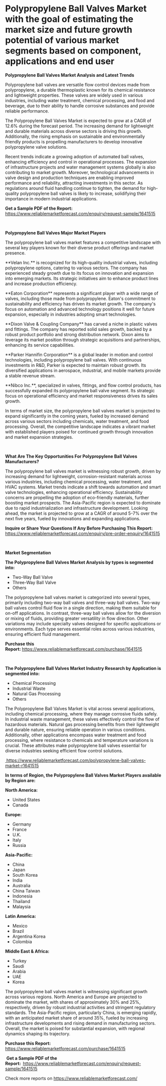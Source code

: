 <p><h1>Polypropylene Ball Valves Market with the goal of estimating the market size and future growth potential of various market segments based on component, applications and end user</h1></p><p><strong>Polypropylene Ball Valves Market Analysis and Latest Trends</strong></p>
<p><p>Polypropylene ball valves are versatile flow control devices made from polypropylene, a durable thermoplastic known for its chemical resistance and lightweight properties. These valves are widely used in various industries, including water treatment, chemical processing, and food and beverage, due to their ability to handle corrosive substances and provide reliable performance.</p><p>The Polypropylene Ball Valves Market is expected to grow at a CAGR of 12.6% during the forecast period. The increasing demand for lightweight and durable materials across diverse sectors is driving this growth. Additionally, the rising emphasis on sustainable and environmentally friendly products is propelling manufacturers to develop innovative polypropylene valve solutions.</p><p>Recent trends indicate a growing adoption of automated ball valves, enhancing efficiency and control in operational processes. The expansion of infrastructure projects and water management systems globally is also contributing to market growth. Moreover, technological advancements in valve design and production techniques are enabling improved performance and reliability, attracting investments in this sector. As regulations around fluid handling continue to tighten, the demand for high-quality polypropylene ball valves is likely to increase, solidifying their importance in modern industrial applications.</p></p>
<p><strong>Get a Sample PDF of the Report:&nbsp;</strong> <a href="https://www.reliablemarketforecast.com/enquiry/request-sample/1641515?utm_campaign=2538&utm_medium=2&utm_source=Github&utm_content=ia&utm_term=22022025&utm_id=polypropylene-ball-valves">https://www.reliablemarketforecast.com/enquiry/request-sample/1641515</a></p>
<p>&nbsp;</p>
<p><strong>Polypropylene Ball Valves Major Market Players</strong></p>
<p><p>The polypropylene ball valves market features a competitive landscape with several key players known for their diverse product offerings and market presence. </p><p>**Velan Inc.** is recognized for its high-quality industrial valves, including polypropylene options, catering to various sectors. The company has experienced steady growth due to its focus on innovation and expansion into emerging markets. Its strategic initiatives aim to enhance product lines and increase production efficiency.</p><p>**Eaton Corporation** represents a significant player with a wide range of valves, including those made from polypropylene. Eaton's commitment to sustainability and efficiency has driven its market growth. The company's focus on automation and advanced technology positions it well for future expansion, especially in industries adopting smart technologies.</p><p>**Dixon Valve & Coupling Company** has carved a niche in plastic valves and fittings. The company has reported solid sales growth, backed by a robust product portfolio and strong distribution network. Dixon aims to leverage its market position through strategic acquisitions and partnerships, enhancing its service capabilities.</p><p>**Parker Hannifin Corporation** is a global leader in motion and control technologies, including polypropylene ball valves. With continuous investments in R&D, Parker is expected to maintain robust growth. Its diversified applications in aerospace, industrial, and mobile markets provide a stable revenue stream.</p><p>**Nibco Inc.**, specialized in valves, fittings, and flow control products, has successfully expanded its polypropylene ball valve segment. Its strategic focus on operational efficiency and market responsiveness drives its sales growth.</p><p>In terms of market size, the polypropylene ball valves market is projected to expand significantly in the coming years, fueled by increased demand across various sectors including chemicals, water treatment, and food processing. Overall, the competitive landscape indicates a vibrant market with established players poised for continued growth through innovation and market expansion strategies.</p></p>
<p>&nbsp;</p>
<p><strong>What Are The Key Opportunities For Polypropylene Ball Valves Manufacturers?</strong></p>
<p><p>The polypropylene ball valves market is witnessing robust growth, driven by increasing demand for lightweight, corrosion-resistant materials across various industries, including chemical processing, water treatment, and HVAC systems. Market trends indicate a shift towards automation and smart valve technologies, enhancing operational efficiency. Sustainability concerns are propelling the adoption of eco-friendly materials, further boosting market prospects. The Asia-Pacific region is expected to dominate due to rapid industrialization and infrastructure development. Looking ahead, the market is projected to grow at a CAGR of around 5-7% over the next five years, fueled by innovations and expanding applications.</p></p>
<p><strong>Inquire or Share Your Questions If Any Before Purchasing This Report:</strong> <a href="https://www.reliablemarketforecast.com/enquiry/pre-order-enquiry/1641515?utm_campaign=2538&utm_medium=2&utm_source=Github&utm_content=ia&utm_term=22022025&utm_id=polypropylene-ball-valves">https://www.reliablemarketforecast.com/enquiry/pre-order-enquiry/1641515</a></p>
<p>&nbsp;</p>
<p><strong>Market Segmentation</strong></p>
<p><strong>The Polypropylene Ball Valves Market Analysis by types is segmented into:</strong></p>
<p><ul><li>Two-Way Ball Valve</li><li>Three-Way Ball Valve</li><li>Others</li></ul></p>
<p><p>The polypropylene ball valves market is categorized into several types, primarily including two-way ball valves and three-way ball valves. Two-way ball valves control fluid flow in a single direction, making them suitable for on-off applications. In contrast, three-way ball valves allow for the diversion or mixing of fluids, providing greater versatility in flow direction. Other variations may include specialty valves designed for specific applications or environments. Each type serves essential roles across various industries, ensuring efficient fluid management.</p></p>
<p><strong>Purchase this Report:&nbsp;</strong><a href="https://www.reliablemarketforecast.com/purchase/1641515?utm_campaign=2538&utm_medium=2&utm_source=Github&utm_content=ia&utm_term=22022025&utm_id=polypropylene-ball-valves">https://www.reliablemarketforecast.com/purchase/1641515</a></p>
<p>&nbsp;</p>
<p><strong>The Polypropylene Ball Valves Market Industry Research by Application is segmented into:</strong></p>
<p><ul><li>Chemical Processing</li><li>Industrial Waste</li><li>Natural Gas Processing</li><li>Others</li></ul></p>
<p><p>The Polypropylene Ball Valves Market is vital across several applications, including chemical processing, where they manage corrosive fluids safely. In industrial waste management, these valves effectively control the flow of hazardous materials. Natural gas processing benefits from their lightweight and durable nature, ensuring reliable operation in various conditions. Additionally, other applications encompass water treatment and food processing, where resistance to chemicals and temperature variations is crucial. These attributes make polypropylene ball valves essential for diverse industries seeking efficient flow control solutions.</p></p>
<p><a href="https://www.reliablemarketforecast.com/polypropylene-ball-valves-market-r1641515?utm_campaign=2538&utm_medium=2&utm_source=Github&utm_content=ia&utm_term=22022025&utm_id=polypropylene-ball-valves">&nbsp;https://www.reliablemarketforecast.com/polypropylene-ball-valves-market-r1641515</a></p>
<p><strong>In terms of Region, the Polypropylene Ball Valves Market Players available by Region are:</strong></p>
<p>
    <p> <strong> North America: </strong>
        <ul>
            <li>United States</li>
            <li>Canada</li>
        </ul>
        </p> 
    <p> <strong> Europe: </strong>
        <ul>
            <li>Germany</li>
            <li>France</li>
            <li>U.K.</li>
            <li>Italy</li>
            <li>Russia</li>
        </ul>
        </p> 
    <p> <strong> Asia-Pacific: </strong>
        <ul>
            <li>China</li>
            <li>Japan</li>
            <li>South Korea</li>
            <li>India</li>
            <li>Australia</li>
            <li>China Taiwan</li>
            <li>Indonesia</li>
            <li>Thailand</li>
            <li>Malaysia</li>
        </ul>
        </p> 
    <p> <strong> Latin America: </strong>
        <ul>
            <li>Mexico</li>
            <li>Brazil</li>
            <li>Argentina Korea</li>
            <li>Colombia</li>
        </ul>
        </p> 
    <p> <strong> Middle East & Africa: </strong>
        <ul>
            <li>Turkey</li>
            <li>Saudi</li>
            <li>Arabia</li>
            <li>UAE</li>
            <li>Korea</li>
        </ul>
    </p>
    </p>
<p><p>The polypropylene ball valves market is witnessing significant growth across various regions. North America and Europe are projected to dominate the market, with shares of approximately 30% and 25%, respectively, driven by robust industrial activities and stringent regulatory standards. The Asia-Pacific region, particularly China, is emerging rapidly, with an anticipated market share of around 35%, fueled by increasing infrastructure developments and rising demand in manufacturing sectors. Overall, the market is poised for substantial expansion, with regional dynamics shaping its trajectory.</p></p>
<p><strong>Purchase this Report: </strong><a href="https://www.reliablemarketforecast.com/purchase/1641515?utm_campaign=2538&utm_medium=2&utm_source=Github&utm_content=ia&utm_term=22022025&utm_id=polypropylene-ball-valves">https://www.reliablemarketforecast.com/purchase/1641515</a></p>
<p>&nbsp;<strong>Get a Sample PDF of the Report:&nbsp;&nbsp;</strong><a href="https://www.reliablemarketforecast.com/enquiry/request-sample/1641515?utm_campaign=2538&utm_medium=2&utm_source=Github&utm_content=ia&utm_term=22022025&utm_id=polypropylene-ball-valves">https://www.reliablemarketforecast.com/enquiry/request-sample/1641515</a></p>
<p><strong></strong></p>
<p>Check more reports on <a href="https://www.reliablemarketforecast.com/?utm_campaign=2538&utm_medium=2&utm_source=Github&utm_content=ia&utm_term=22022025&utm_id=polypropylene-ball-valves">https://www.reliablemarketforecast.com/</a></p>